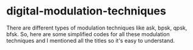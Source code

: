 # digital-modulation-techniques
There are different types of modulation techniques like ask, bpsk, qpsk, bfsk. So, here are some simplified codes for all these modulation techniques and I mentioned all the titles so it's easy to understand.
